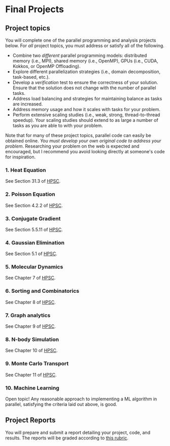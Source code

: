 # Final Projects

## Project topics

You will complete one of the parallel programming and analysis projects below. For _all_ project topics, you must address or satisfy all of the following.

- Combine two _different_ parallel programming models: distributed memory (i.e., MPI), shared memory (i.e., OpenMP), GPUs (i.e., CUDA, Kokkos, or OpenMP Offloading).
- Explore different parallelization strategies (i.e., domain decomposition, task-based, etc.).
- Develop a _verification_ test to ensure the correctness of your solution. Ensure that the solution does not change with the number of parallel tasks.
- Address load balancing and strategies for maintaining balance as tasks are increased.
- Address memory usage and how it scales with tasks for your problem.
- Perform extensive scaling studies (i.e., weak, strong, thread-to-thread speedup). Your scaling studies should extend to as large a number of tasks as you are able to with your problem.
<!-- - All I/O should be handled with HDF5. -->

Note that for many of these project topics, parallel code can easily be obtained online. _You must develop your own original code to address your problem_. Researching your problem on the web is expected and encouraged, but I recommend you avoid looking directly at someone's code for inspiration.

### 1. Heat Equation

See Section 31.3 of [HPSC](assets/EijkhoutIntroToHPC2020.pdf).

### 2. Poisson Equation

See Section 4.2.2 of [HPSC](assets/EijkhoutIntroToHPC2020.pdf).

### 3. Conjugate Gradient

See Section 5.5.11 of [HPSC](assets/EijkhoutIntroToHPC2020.pdf).

### 4. Gaussian Elimination

See Section 5.1 of [HPSC](assets/EijkhoutIntroToHPC2020.pdf).

### 5. Molecular Dynamics

See Chapter 7 of [HPSC](assets/EijkhoutIntroToHPC2020.pdf).

### 6. Sorting and Combinatorics

See Chapter 8 of [HPSC](assets/EijkhoutIntroToHPC2020.pdf).

### 7. Graph analytics

See Chapter 9 of [HPSC](assets/EijkhoutIntroToHPC2020.pdf).

### 8. N-body Simulation

See Chapter 10 of [HPSC](assets/EijkhoutIntroToHPC2020.pdf).

### 9. Monte Carlo Transport

See Chapter 11 of [HPSC](assets/EijkhoutIntroToHPC2020.pdf).

### 10. Machine Learning

Open topic! Any reasonable approach to implementing a ML algorithm in parallel, satisfying the criteria laid out above, is good.

## Project Reports

You will prepare and submit a report detailing your project, code, and results. The reports will be graded according to [this rubric](assets/projectRubric.pdf).

<!-- ## Project video

As part of your final project submission, you will prepare and record at 10 minute video lecture with slides summarizing your project and results.  -->